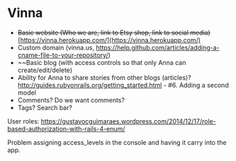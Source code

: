 Vinna
=====

* ~~Basic website (Who we are, link to Etsy shop, link to social media)~~ [https://vinna.herokuapp.com/](https://vinna.herokuapp.com/)
* Custom domain (vinna.us, https://help.github.com/articles/adding-a-cname-file-to-your-repository/)  
* ~~Basic blog (with access controls so that only Anna can create/edit/delete)
* Ability for Anna to share stories from other blogs (articles)? http://guides.rubyonrails.org/getting_started.html - #6. Adding a second model
* Comments? Do we want comments? 
* Tags? Search bar? 

User roles: https://gustavocguimaraes.wordpress.com/2014/12/17/role-based-authorization-with-rails-4-enum/

Problem assigning access_levels in the console and having it carry into the app.